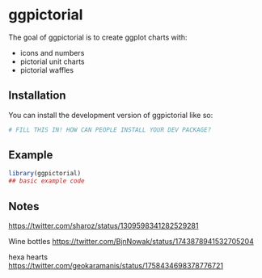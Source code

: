 
# ggpictorial

<!-- badges: start -->
<!-- badges: end -->

The goal of ggpictorial is to create ggplot charts with:

- icons and numbers
- pictorial unit charts
- pictorial waffles



## Installation

You can install the development version of ggpictorial like so:

``` r
# FILL THIS IN! HOW CAN PEOPLE INSTALL YOUR DEV PACKAGE?
```

## Example


``` r
library(ggpictorial)
## basic example code
```




## Notes

https://twitter.com/sharoz/status/1309598341282529281

Wine bottles
https://twitter.com/BjnNowak/status/1743878941532705204

hexa hearts
https://twitter.com/geokaramanis/status/1758434698378776721 


